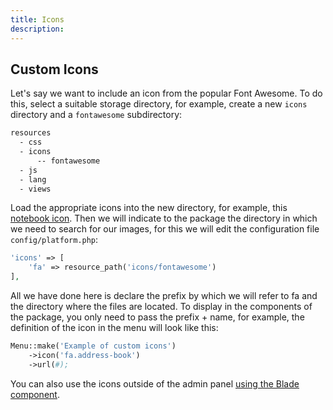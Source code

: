 ```yaml
---
title: Icons
description:
---
```


## Custom Icons

Let's say we want to include an icon from the popular Font Awesome. To do this, select a suitable storage directory, for example, create a new `icons` directory and a `fontawesome` subdirectory:

```bash
resources
  - css 
  - icons
      -- fontawesome 
  - js
  - lang
  - views
```

Load the appropriate icons into the new directory, for example, this [notebook icon](https://github.com/FortAwesome/Font-Awesome/blob/ce084cb3463f15fd6b001eb70622d00a0e43c56c/svgs/solid/address-book.svg). Then we will indicate to the package the directory in which we need to search for our images, for this we will edit the configuration file `config/platform.php`:


```php
'icons' => [
    'fa' => resource_path('icons/fontawesome')
],
```

All we have done here is declare the prefix by which we will refer to fa and the directory where the files are located.
To display in the components of the package, you only need to pass the prefix + name, for example, the definition of the icon in the menu will look like this:

```php
Menu::make('Example of custom icons')
    ->icon('fa.address-book')
    ->url(#);
```

You can also use the icons outside of the admin panel [using the Blade component](https://github.com/orchidsoftware/blade-icons).
